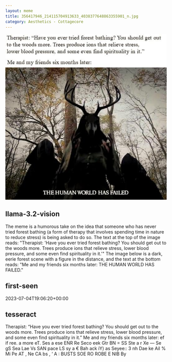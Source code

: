 ```yaml
---
layout: meme
title: 356417946_214115704913633_4038377648863355901_n.jpg
category: Aesthetics - Cottagecore
---
```


<div markdown="0"><a href="356417946_214115704913633_4038377648863355901_n.jpg"><img class="photo" src="356417946_214115704913633_4038377648863355901_n.jpg" /></a>

<h2>llama-3.2-vision</h2>
<p title="Llama-3.2-Vision-11B is a really good model that probably gets the visual details right but doesn't understand literary or media references, and often fails to accurately represent the physical arrangement of objects and the implied relationships between the objects.">The meme is a humorous take on the idea that someone who has never tried forest bathing (a form of therapy that involves spending time in nature to reduce stress) is being asked to do so. The text at the top of the image reads: &quot;Therapist: &#x27;Have you ever tried forest bathing? You should get out to the woods more. Trees produce ions that relieve stress, lower blood pressure, and some even find spirituality in it.&#x27;&quot; The image below is a dark, eerie forest scene with a figure in the distance, and the text at the bottom reads: &quot;Me and my friends six months later: THE HUMAN WORLD HAS FAILED.&quot;</p>

<h2>first-seen</h2>
<p title="Because Git doesn't preserve file modification times, this metadata file contains the file's modification time when it was added to the library.">2023-07-04T19:06:20+00:00</p>

<h2>tesseract</h2>
<p title="Tesseract is often terrible and just gives a lot of nonsense characters, but it used to be the state of the art, and usually it is better at correctly representing text than llama-3.2-vision-11b.">Therapist: “Have you ever tried forest bathing? You should get out to the woods more. Trees produce ions that relieve stress, lower blood pressure, and some even find spirituality in it.” Me and my friends six months later: ef if ree. a more eT. Ses a ese ENR Re Seco eek Gtr BN = SS Ste a r Xe — Se gS Sea Lae Vs SAN pace LS sy a € Bah ack iY) as Seyee:: 3 nh Dae ke Ail % Mi Pe AT , Ne CA bs , ‘ A : BUSTS SOE RO ROBE E NIB By</p>

</div>

